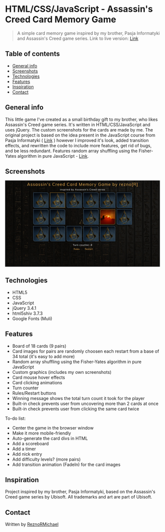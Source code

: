 # HTML/CSS/JavaScript - Assassin's Creed Card Memory Game
> A simple card memory game inspired by my brother, Pasja Informatyki and Assassin's Creed game series. Link to live version: [Link](https://reznor.tech/projects/ac-card-memory-game/game.html)

## Table of contents
* [General info](#general-info)
* [Screenshots](#screenshots)
* [Technologies](#technologies)
* [Features](#features)
* [Inspiration](#inspiration)
* [Contact](#contact)

## General info
This little game I've created as a small birthday gift to my brother, who likes Assassin's Creed game series. It's written in HTML/CSS/JavaScript and uses jQuery. The custom screenshots for the cards are made by me. The original project is based on the idea present in the JavaScript course from Pasja Informatyki ( [Link](https://www.youtube.com/watch?v=edNqTubHUU0) ) however I improved it's look, added transition effects, and rewritten the code to include more features, get rid of bugs, and be less redundant. Features random array shuffling using the Fisher-Yates algorithm in pure JavaScript - [Link](https://bost.ocks.org/mike/shuffle/).

## Screenshots
![Example screenshot](./img/screen1.jpg)

## Technologies
* HTML5
* CSS
* JavaScript
* jQuery 3.4.1
* html5shiv 3.7.3
* Google Fonts (Muli)

## Features
* Board of 18 cards (9 pairs)
* Card images for pairs are randomly choosen each restart from a base of 34 total (it's easy to add more)
* Random array shuffling using the Fisher-Yates algorithm in pure JavaScript
* Custom graphics (includes my own screenshots)
* Card mouse hover effects
* Card clicking animations
* Turn counter
* Rules/Restart buttons
* Winning message shows the total turn count it took for the player
* Built-in check prevents user from uncovering more than 2 cards at once
* Built-in check prevents user from clicking the same card twice

To-do list:
* Center the game in the browser window
* Make it more mobile-friendly
* Auto-generate the card divs in HTML
* Add a scoreboard
* Add a timer
* Add nick entry
* Add difficulty levels? (more pairs)
* Add transition animation (FadeIn) for the card images

## Inspiration
Project inspired by my brother, Pasja Informatyki, based on the Assassin's Creed game series by Ubisoft. All trademarks and art are part of Ubisoft.

## Contact
Written by [ReznoRMichael](https://github.com/ReznoRMichael)